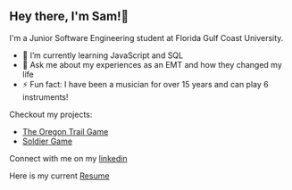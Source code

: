 ## Hey there, I'm Sam!👋

I'm a Junior Software Engineering student at Florida Gulf Coast University.

- 🌱 I’m currently learning JavaScript and SQL
- 💬 Ask me about my experiences as an EMT and how they changed my life
- ⚡ Fun fact: I have been a musician for over 15 years and can play 6 instruments!

Checkout my projects:
- [The Oregon Trail Game](https://github.com/smwalsh7502/The-Oregon-Trail-Game)
- [Soldier Game](https://github.com/smwalsh7502/Soldier-Game)

Connect with me on my [linkedin](www.linkedin.com/in/sam-mwalsh)

Here is my current [Resume](https://github.com/smwalsh7502/smwalsh7502/files/10099296/Sam_Walsh_Resume.pdf)
